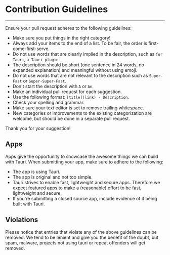 # Contribution Guidelines

---

Ensure your pull request adheres to the following guidelines:

- Make sure you put things in the right category!
- Always add your items to the end of a list. To be fair, the order is first-come-first-serve.
- Do not use words that are clearly implied in the description, such as  `for Tauri`, `a Tauri plugin`.
- The description should be short (one sentence in 24 words, no expanded explanation) and meaningful without using emoji.
- Do not use words that are not relevant to the description such as `Super-Fast` or `Super-Super-Fast`.
- Don't start the description with `A` or `An`.
- Make an individual pull request for each suggestion.
- Use the following format: `[title](link) - Description.`
- Check your spelling and grammar.
- Make sure your text editor is set to remove trailing whitespace.
- New categories or improvements to the existing categorization are welcome, but should be done in a separate pull request.

Thank you for your suggestion!

## Apps

Apps give the opportunity to showcase the awesome things we can build with Tauri. When submitting your app, make sure to adhere to the following:

- The app is using Tauri.
- The app is original and not too simple.
- Tauri strives to enable fast, lightweight and secure apps. Therefore we expect featured apps to make a (reasonable) effort to be fast, lightweight and secure.
- If you're submitting a closed source app, include evidence of it being built with Tauri.

## Violations

Please notice that entries that violate any of the above guidelines can be removed. We tend to be lenient and give you the benefit of the doubt, but spam, malware, projects not using tauri or repeat offenders will get removed.
